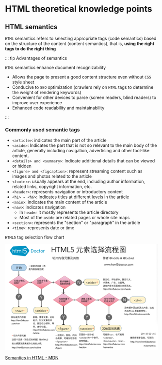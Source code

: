 # HTML theoretical knowledge points

## HTML semantics

`HTML` semantics refers to selecting appropriate tags (code semantics) based on the structure of the content (content semantics), that is, **using the right tags to do the right thing**

::: tip Advantages of semantics

`HTML` semantics enhance document recognizability

- Allows the page to present a good content structure even without `CSS` style sheet
- Conducive to `SEO` optimization (crawlers rely on `HTML` tags to determine the weight of rendering keywords)
- Convenient for other devices to parse (screen readers, blind readers) to improve user experience
- Enhanced code readability and maintainability

:::

### Commonly used semantic tags

- `<article>`: indicates the main part of the article
- `<aside>`: Indicates the part that is not so relevant to the main body of the article, generally including navigation, advertising and other tool-like content.
- `<details> and <summary>`: Indicate additional details that can be viewed or hidden
- `<figure> and <figcaption>`: represent streaming content such as images and photos related to the article
- `<footer>`: usually appears at the end, including author information, related links, copyright information, etc.
- `<header>`: represents navigation or introductory content
- `<h1> ~ <h6>`: Indicates titles at different levels in the article
- `<main>`: indicates the main content of the article
- `<nav>`: indicates navigation
  - In `header` it mostly represents the article directory
  - Most of the `aside` are related pages or whole site maps
- `<section>`: represents the "section" or "paragraph" in the article
- `<time>`: represents date or time

`HTML5` tag selection flow chart

![HTML5 tag selection flow chart](./images/html-semantic.png)

[Semantics in HTML - MDN](https://developer.mozilla.org/zh-CN/docs/Glossary/Semantics)
